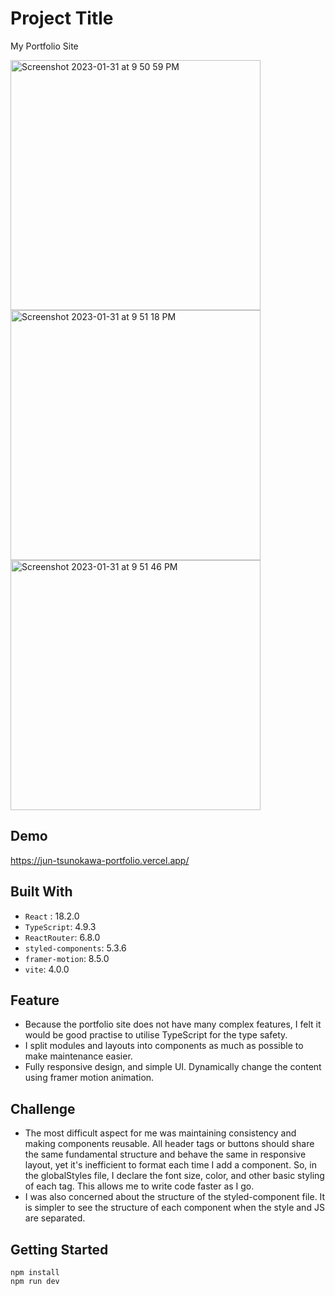 # Project Title

My Portfolio Site

<p>
<img width="400" alt="Screenshot 2023-01-31 at 9 50 59 PM" src="https://user-images.githubusercontent.com/110567844/215962676-afbbdbd6-144d-4849-a7ed-953cce92da83.png">
<img width="400" alt="Screenshot 2023-01-31 at 9 51 18 PM" src="https://user-images.githubusercontent.com/110567844/215962672-19d49e18-9607-4504-86dd-d7e1d0aa1f56.png">
<img width="400" alt="Screenshot 2023-01-31 at 9 51 46 PM" src="https://user-images.githubusercontent.com/110567844/215962662-3242b077-e25e-43b8-adef-484920c076ab.png">
</p>

## Demo

https://jun-tsunokawa-portfolio.vercel.app/

## Built With

- `React` : 18.2.0
- `TypeScript`: 4.9.3
- `ReactRouter`: 6.8.0
- `styled-components`: 5.3.6
- `framer-motion`: 8.5.0
- `vite`: 4.0.0

## Feature

- Because the portfolio site does not have many complex features, I felt it would be good practise to utilise TypeScript for the type safety.
- I split modules and layouts into components as much as possible to make maintenance easier.
- Fully responsive design, and simple UI. Dynamically change the content using framer motion animation.

## Challenge

- The most difficult aspect for me was maintaining consistency and making components reusable. All header tags or buttons should share the same fundamental structure and behave the same in responsive layout, yet it's inefficient to format each time I add a component. So, in the globalStyles file, I declare the font size, color, and other basic styling of each tag. This allows me to write code faster as I go.
- I was also concerned about the structure of the styled-component file. It is simpler to see the structure of each component when the style and JS are separated.

## Getting Started

```
npm install
npm run dev
```
